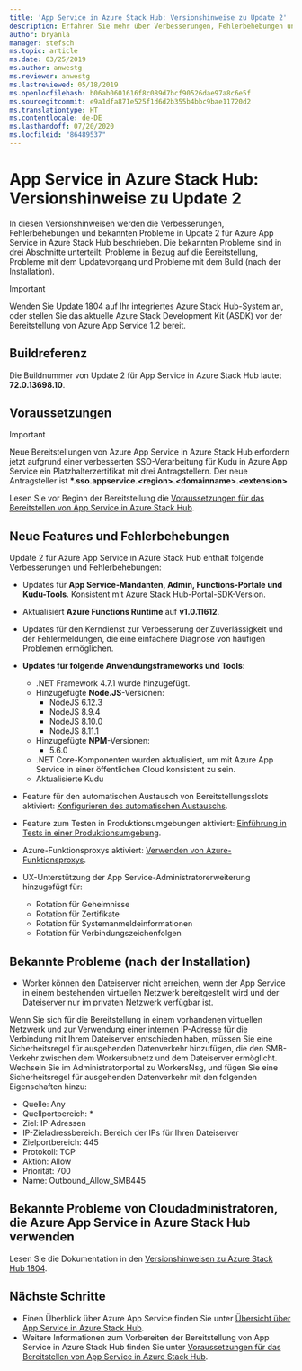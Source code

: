 ```yaml
---
title: 'App Service in Azure Stack Hub: Versionshinweise zu Update 2'
description: Erfahren Sie mehr über Verbesserungen, Fehlerbehebungen und bekannte Probleme in Update 2 für App Service in Azure Stack Hub.
author: bryanla
manager: stefsch
ms.topic: article
ms.date: 03/25/2019
ms.author: anwestg
ms.reviewer: anwestg
ms.lastreviewed: 05/18/2019
ms.openlocfilehash: b06ab0601616f8c089d7bcf90526dae97a8c6e5f
ms.sourcegitcommit: e9a1dfa871e525f1d6d2b355b4bbc9bae11720d2
ms.translationtype: HT
ms.contentlocale: de-DE
ms.lasthandoff: 07/20/2020
ms.locfileid: "86489537"
---
```

# <a name="app-service-on-azure-stack-hub-update-2-release-notes"></a>App Service in Azure Stack Hub: Versionshinweise zu Update 2

In diesen Versionshinweisen werden die Verbesserungen, Fehlerbehebungen und bekannten Probleme in Update 2 für Azure App Service in Azure Stack Hub beschrieben. Die bekannten Probleme sind in drei Abschnitte unterteilt: Probleme in Bezug auf die Bereitstellung, Probleme mit dem Updatevorgang und Probleme mit dem Build (nach der Installation).

> [!IMPORTANT]
> Wenden Sie Update 1804 auf Ihr integriertes Azure Stack Hub-System an, oder stellen Sie das aktuelle Azure Stack Development Kit (ASDK) vor der Bereitstellung von Azure App Service 1.2 bereit.

## <a name="build-reference"></a>Buildreferenz

Die Buildnummer von Update 2 für App Service in Azure Stack Hub lautet **72.0.13698.10**.

## <a name="prerequisites"></a>Voraussetzungen

> [!IMPORTANT]
> Neue Bereitstellungen von Azure App Service in Azure Stack Hub erfordern jetzt aufgrund einer verbesserten SSO-Verarbeitung für Kudu in Azure App Service ein Platzhalterzertifikat mit drei Antragstellern. Der neue Antragsteller ist **\*.sso.appservice.\<region\>.\<domainname\>.\<extension\>**

Lesen Sie vor Beginn der Bereitstellung die [Voraussetzungen für das Bereitstellen von App Service in Azure Stack Hub](azure-stack-app-service-before-you-get-started.md).

## <a name="new-features-and-fixes"></a>Neue Features und Fehlerbehebungen

Update 2 für Azure App Service in Azure Stack Hub enthält folgende Verbesserungen und Fehlerbehebungen:

- Updates für **App Service-Mandanten, Admin, Functions-Portale und Kudu-Tools**. Konsistent mit Azure Stack Hub-Portal-SDK-Version.

- Aktualisiert **Azure Functions Runtime** auf **v1.0.11612**.

- Updates für den Kerndienst zur Verbesserung der Zuverlässigkeit und der Fehlermeldungen, die eine einfachere Diagnose von häufigen Problemen ermöglichen.

- **Updates für folgende Anwendungsframeworks und Tools**:
  - .NET Framework 4.7.1 wurde hinzugefügt.
  - Hinzugefügte **Node.JS**-Versionen:
    - NodeJS 6.12.3
    - NodeJS 8.9.4
    - NodeJS 8.10.0
    - NodeJS 8.11.1
  - Hinzugefügte **NPM**-Versionen:
    - 5.6.0
  - .NET Core-Komponenten wurden aktualisiert, um mit Azure App Service in einer öffentlichen Cloud konsistent zu sein.
  - Aktualisierte Kudu

- Feature für den automatischen Austausch von Bereitstellungsslots aktiviert: [Konfigurieren des automatischen Austauschs](/azure/app-service/deploy-staging-slots#configure-auto-swap).

- Feature zum Testen in Produktionsumgebungen aktiviert: [Einführung in Tests in einer Produktionsumgebung](https://azure.microsoft.com/resources/videos/introduction-to-azure-websites-testing-in-production-with-galin-iliev/).

- Azure-Funktionsproxys aktiviert: [Verwenden von Azure-Funktionsproxys](/azure/azure-functions/functions-proxies).

- UX-Unterstützung der App Service-Administratorerweiterung hinzugefügt für:
  - Rotation für Geheimnisse
  - Rotation für Zertifikate
  - Rotation für Systemanmeldeinformationen
  - Rotation für Verbindungszeichenfolgen

## <a name="known-issues-post-installation"></a>Bekannte Probleme (nach der Installation)

- Worker können den Dateiserver nicht erreichen, wenn der App Service in einem bestehenden virtuellen Netzwerk bereitgestellt wird und der Dateiserver nur im privaten Netzwerk verfügbar ist.

Wenn Sie sich für die Bereitstellung in einem vorhandenen virtuellen Netzwerk und zur Verwendung einer internen IP-Adresse für die Verbindung mit Ihrem Dateiserver entschieden haben, müssen Sie eine Sicherheitsregel für ausgehenden Datenverkehr hinzufügen, die den SMB-Verkehr zwischen dem Workersubnetz und dem Dateiserver ermöglicht. Wechseln Sie im Administratorportal zu WorkersNsg, und fügen Sie eine Sicherheitsregel für ausgehenden Datenverkehr mit den folgenden Eigenschaften hinzu:

* Quelle: Any
* Quellportbereich: *
* Ziel: IP-Adressen
* IP-Zieladressbereich: Bereich der IPs für Ihren Dateiserver
* Zielportbereich: 445
* Protokoll: TCP
* Aktion: Allow
* Priorität: 700
* Name: Outbound_Allow_SMB445

## <a name="known-issues-for-cloud-admins-operating-azure-app-service-on-azure-stack-hub"></a>Bekannte Probleme von Cloudadministratoren, die Azure App Service in Azure Stack Hub verwenden

Lesen Sie die Dokumentation in den [Versionshinweisen zu Azure Stack Hub 1804](./release-notes.md?view=azs-2002).

## <a name="next-steps"></a>Nächste Schritte

- Einen Überblick über Azure App Service finden Sie unter [Übersicht über App Service in Azure Stack Hub](azure-stack-app-service-overview.md).
- Weitere Informationen zum Vorbereiten der Bereitstellung von App Service in Azure Stack Hub finden Sie unter [Voraussetzungen für das Bereitstellen von App Service in Azure Stack Hub](azure-stack-app-service-before-you-get-started.md).
